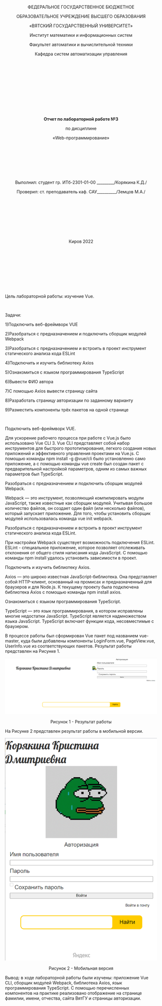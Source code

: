 <p align="center" >ФЕДЕРАЛЬНОЕ ГОСУДАРСТВЕННОЕ БЮДЖЕТНОЕ </p>
<p align="center">ОБРАЗОВАТЕЛЬНОЕ УЧРЕЖДЕНИЕ ВЫСШЕГО ОБРАЗОВАНИЯ</p>
<p align="center">«ВЯТСКИЙ ГОСУДАРСТВЕННЫЙ УНИВЕРСИТЕТ» </p>
<p align="center" >Институт математики и информационных систем</p>
<p align="center">Факультет автоматики и вычислительной техники</p>
<p align="center">Кафедра систем автоматизации управления</p>
<br>
<br>
<br>
<br>
<br>
<br>
<br>
<br>
<br>
<p align="center" ><strong><br>Отчет по лабораторной работе №3</br></strong></p>
<p align="center" >по дисциплине</p>
<p align="center" >«Web-программирование»</p>
<br>
<br>
<br>
<br>
<br>
<br>
<p align="center" >Выполнил: студент гр. ИТб-2301-01-00 _________/Корякина К.Д./</p>
<p align="center" >Проверил: ст. преподаватель каф. САУ__________/Земцов М.А./</p>
<br>
<br>
<br>
<br>
<br>
<br>
<br>
<p align="center">Киров 2022</p>
<br>
<br>
<br>
<br>
<br>
<br>
<br>
<br>
<p>Цель лабораторной работы: изучение Vue.</p>
<br>
<p>Задачи:</p>
<p>1)Подключить веб-фреймворк VUE</p>
<p>2)Разобраться с предназначением и подключить сборщик модулей Webpack</p>
<p>3)Разобраться с предназначением и встроить в проект инструмент статического анализа кода ESLint</p>
<p>4)Подключить и изучить библиотеку Axios</p>
<p>5)Ознакомиться с языком программирования TypeScript</p>
<p>6)Вывести ФИО автора</p>
<p>7)С помощью Axios вывести страницу сайта</p>
<p>8)Разработать страницу авторизации по заданному варианту</p>
<p>9)Разместить компоненты трёх пакетов на одной странице</p>
<br>
<p>Подключить веб-фреймворк VUE.</p>
<p>Для ускорение рабочего процесса при работе с Vue.js было использовано Vue CLI 3. 
Vue CLI представляет собой набор инструментов для быстрого прототипирования, 
легкого создания новых приложений и эффективного управления проектами на Vue.js. 
С помощью команды npm install -g @vue/cli было установленно само приложение, а с помощью команды vue create был создан пакет с предварительной настройкой параметров, одним из самых важных параметров был TypeScript. </p>

<p>Разобраться с предназначением и подключить сборщик модулей Webpack.</p>
<p>Webpack — это инструмент, позволяющий компилировать модули JavaScript, также известные как сборщик модулей. 
Учитывая большое количество файлов, он создает один файл (или несколько файлов), который запускает приложение.
Для того, чтобы установить сборщик модулей использовалась команда vue init webpack.</p>

<p>Разобраться с предназначением и встроить в проект инструмент статического анализа кода ESLint.</p>
<p>При настройки Webpack существует возможность подключения ESLint. ESLint - специальное приложение, 
которое позволяет отслеживать отклонения от общего стиля написания кода JavaScript.
С помощью команды npm install удалось установить зависимости в проект.</p>

<p>Подключить и изучить библиотеку Axios.</p>
<p>Axios — это широко известная JavaScript-библиотека. Она представляет собой HTTP-клиент, основанный на промисах и предназначенный для браузеров и для Node.js.
К текущему проекту была подключена библиотека Axios с помощью команды npm install axios.</p>

<p>Ознакомиться с языком программирования TypeScript.</p>
<p>TypeScript — это язык программирования, в котором исправлены многие недостатки JavaScript. 
TypeScript является надмножеством языка JavaScript. TypeScript включает функции кода, несовместимые с браузером.</p>

<p>В процессе работы был сформирован Vue пакет под названием vue-master, куда были добавлены компоненты LoginForm.vue, PageView.vue, UserInfo.vue из соответствующих пакетов. 
Результат работы представлен на Рисунке 1.</p>

![a](lab12/pic1.jpg)

<p align="center">Рисунок 1 - Результат работы</p>

<p>На Рисунке 2 представлен результат работы в мобильной версии.</p>

![a](lab12/pic2.jpg)

<p align="center">Рисунок 2 - Мобильная версия</p>
<p>Вывод: в ходе лабораторной работы были изучены: приложение Vue CLI,  сборщик модулей Webpack, библиотека Axios, язык программирования TypeScript. 
С помощью перечисленных компонентов на практике реализовано отображение на странице фамилии, имени, отчества, сайта ВятГУ и страницы авторизации.</p>
